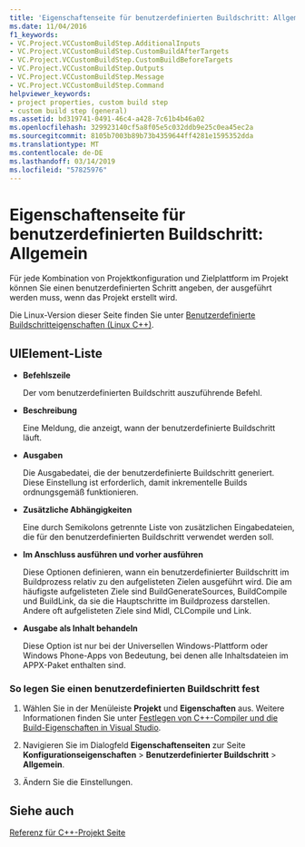 ```yaml
---
title: 'Eigenschaftenseite für benutzerdefinierten Buildschritt: Allgemein'
ms.date: 11/04/2016
f1_keywords:
- VC.Project.VCCustomBuildStep.AdditionalInputs
- VC.Project.VCCustomBuildStep.CustomBuildAfterTargets
- VC.Project.VCCustomBuildStep.CustomBuildBeforeTargets
- VC.Project.VCCustomBuildStep.Outputs
- VC.Project.VCCustomBuildStep.Message
- VC.Project.VCCustomBuildStep.Command
helpviewer_keywords:
- project properties, custom build step
- custom build step (general)
ms.assetid: bd319741-0491-46c4-a428-7c61b4b46a02
ms.openlocfilehash: 329923140cf5a8f05e5c032ddb9e25c0ea45ec2a
ms.sourcegitcommit: 8105b7003b89b73b4359644ff4281e1595352dda
ms.translationtype: MT
ms.contentlocale: de-DE
ms.lasthandoff: 03/14/2019
ms.locfileid: "57825976"
---
```

# <a name="custom-build-step-property-page-general"></a>Eigenschaftenseite für benutzerdefinierten Buildschritt: Allgemein

Für jede Kombination von Projektkonfiguration und Zielplattform im Projekt können Sie einen benutzerdefinierten Schritt angeben, der ausgeführt werden muss, wenn das Projekt erstellt wird.

Die Linux-Version dieser Seite finden Sie unter [Benutzerdefinierte Buildschritteigenschaften (Linux C++)](../../linux/prop-pages/custom-build-step-linux.md).

## <a name="uielement-list"></a>UIElement-Liste

- **Befehlszeile**

   Der vom benutzerdefinierten Buildschritt auszuführende Befehl.

- **Beschreibung**

   Eine Meldung, die anzeigt, wann der benutzerdefinierte Buildschritt läuft.

- **Ausgaben**

   Die Ausgabedatei, die der benutzerdefinierte Buildschritt generiert. Diese Einstellung ist erforderlich, damit inkrementelle Builds ordnungsgemäß funktionieren.

- **Zusätzliche Abhängigkeiten**

   Eine durch Semikolons getrennte Liste von zusätzlichen Eingabedateien, die für den benutzerdefinierten Buildschritt verwendet werden soll.

- **Im Anschluss ausführen und vorher ausführen**

   Diese Optionen definieren, wann ein benutzerdefinierter Buildschritt im Buildprozess relativ zu den aufgelisteten Zielen ausgeführt wird. Die am häufigste aufgelisteten Ziele sind BuildGenerateSources, BuildCompile und BuildLink, da sie die Hauptschritte im Buildprozess darstellen. Andere oft aufgelisteten Ziele sind Midl, CLCompile und Link.

- **Ausgabe als Inhalt behandeln**

   Diese Option ist nur bei der Universellen Windows-Plattform oder Windows Phone-Apps von Bedeutung, bei denen alle Inhaltsdateien im APPX-Paket enthalten sind.

### <a name="to-specify-a-custom-build-step"></a>So legen Sie einen benutzerdefinierten Buildschritt fest

1. Wählen Sie in der Menüleiste **Projekt** und **Eigenschaften** aus. Weitere Informationen finden Sie unter [Festlegen von C++-Compiler und die Build-Eigenschaften in Visual Studio](../working-with-project-properties.md).

1. Navigieren Sie im Dialogfeld **Eigenschaftenseiten** zur Seite **Konfigurationseigenschaften** > **Benutzerdefinierter Buildschritt** > **Allgemein**.

1. Ändern Sie die Einstellungen.

## <a name="see-also"></a>Siehe auch

[Referenz für C++-Projekt Seite](property-pages-visual-cpp.md)

